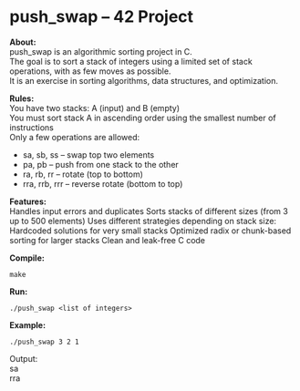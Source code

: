 # push_swap – 42 Project
**About:**<br/>
push_swap is an algorithmic sorting project in C.<br/>
The goal is to sort a stack of integers using a limited set of stack operations, with as few moves as possible.<br/>
It is an exercise in sorting algorithms, data structures, and optimization.<br/>

**Rules:**<br/>
You have two stacks: A (input) and B (empty)<br/>
You must sort stack A in ascending order using the smallest number of instructions<br/>
Only a few operations are allowed:
- sa, sb, ss – swap top two elements
- pa, pb – push from one stack to the other
- ra, rb, rr – rotate (top to bottom)
- rra, rrb, rrr – reverse rotate (bottom to top)

**Features:**<br/>
Handles input errors and duplicates
Sorts stacks of different sizes (from 3 up to 500 elements)
Uses different strategies depending on stack size:
Hardcoded solutions for very small stacks
Optimized radix or chunk-based sorting for larger stacks
Clean and leak-free C code

**Compile:**<br/>

    make

**Run:**<br/>

    ./push_swap <list of integers>

**Example:**<br/>

    ./push_swap 3 2 1

Output:<br/>
sa<br/>
rra<br/>
